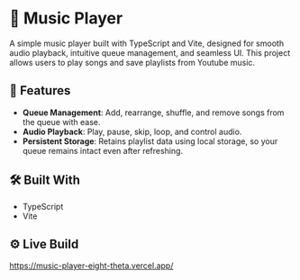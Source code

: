 # 🎵 Music Player

A simple music player built with TypeScript and Vite, designed for smooth audio playback, intuitive queue management, and seamless UI. This project allows users to play songs and save playlists from Youtube music.

## 🚀 Features

- **Queue Management**: Add, rearrange, shuffle, and remove songs from the queue with ease.
- **Audio Playback**: Play, pause, skip, loop, and control audio.
- **Persistent Storage**: Retains playlist data using local storage, so your queue remains intact even after refreshing.

## 🛠️ Built With

- TypeScript
- Vite

## ⚙️ Live Build

https://music-player-eight-theta.vercel.app/
